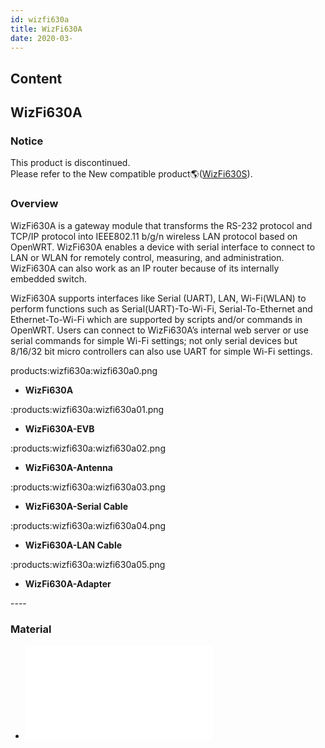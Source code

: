 ```yaml
---
id: wizfi630a
title: WizFi630A
date: 2020-03-
---
```



## Content
## WizFi630A

### Notice

This product is discontinued.  
Please refer to the New compatible
product🌎([WizFi630S](/products/wizfi630s/start)).

### Overview

WizFi630A is a gateway module that transforms the RS-232 protocol and
TCP/IP protocol into IEEE802.11 b/g/n wireless LAN protocol based on
OpenWRT. WizFi630A enables a device with serial interface to connect to
LAN or WLAN for remotely control, measuring, and administration.
WizFi630A can also work as an IP router because of its internally
embedded switch.  
  
WizFi630A supports interfaces like Serial (UART), LAN, Wi-Fi(WLAN) to
perform functions such as Serial(UART)-To-Wi-Fi, Serial-To-Ethernet and
Ethernet-To-Wi-Fi which are supported by scripts and/or commands in
OpenWRT. Users can connect to WizFi630A’s internal web server or use
serial commands for simple Wi-Fi settings; not only serial devices but
8/16/32 bit micro controllers can also use UART for simple Wi-Fi
settings.  
  
products:wizfi630a:wizfi630a0.png

  - **WizFi630A**

 :products:wizfi630a:wizfi630a01.png

  - **WizFi630A-EVB**

:products:wizfi630a:wizfi630a02.png

  - **WizFi630A-Antenna**

:products:wizfi630a:wizfi630a03.png

  - **WizFi630A-Serial Cable**

:products:wizfi630a:wizfi630a04.png

  - **WizFi630A-LAN Cable**

:products:wizfi630a:wizfi630a05.png

  - **WizFi630A-Adapter**



  
  
\----  

### Material

  - ![WizFi630A
    datasheet(PDF)](/document_framework/img/products/wizfi630a/wizfi630a_datasheet_en_v1_2_1_.pdf)

